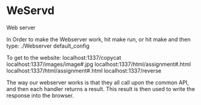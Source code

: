 # WeServd
Web server 

In Order to make the Webserver work, hit make run,
or hit make and then type: ./Webserver default_config

To get to the website:
localhost:1337/copycat
localhost:1337/images/image#.jpg
localhost:1337/html/assignment#.html
localhost:1337/html/assignment#.html
localhost:1337/reverse

The way our webserver works is that they all call upon the common API, and then each handler returns a result.  This result is then used to write the response into the browser.
